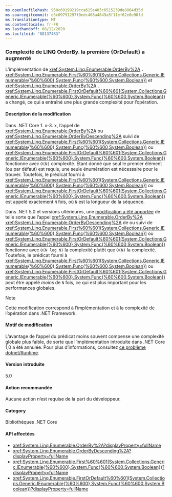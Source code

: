 ```yaml
---
ms.openlocfilehash: 950c69199219cca615e403c6515239de8864d35d
ms.sourcegitcommit: d3c09791297f0edc468a4849a5f11ef62e0e90fd
ms.translationtype: MT
ms.contentlocale: fr-FR
ms.lasthandoff: 08/12/2020
ms.locfileid: "88137483"
---
```

### <a name="complexity-of-linq-orderbyfirstordefault-increased"></a>Complexité de LINQ OrderBy. la première {OrDefault} a augmenté

L’implémentation de <xref:System.Linq.Enumerable.OrderBy%2A> `.` <xref:System.Linq.Enumerable.First%60%601(System.Collections.Generic.IEnumerable{%60%600},System.Func{%60%600,System.Boolean})> et <xref:System.Linq.Enumerable.OrderBy%2A> `.` <xref:System.Linq.Enumerable.FirstOrDefault%60%601(System.Collections.Generic.IEnumerable{%60%600},System.Func{%60%600,System.Boolean})> a changé, ce qui a entraîné une plus grande complexité pour l’opération.

#### <a name="change-description"></a>Description de la modification

Dans .NET Core 1. x-3. x, l’appel de <xref:System.Linq.Enumerable.OrderBy%2A> ou <xref:System.Linq.Enumerable.OrderByDescending%2A> suivi de <xref:System.Linq.Enumerable.First%60%601(System.Collections.Generic.IEnumerable{%60%600},System.Func{%60%600,System.Boolean})> ou <xref:System.Linq.Enumerable.FirstOrDefault%60%601(System.Collections.Generic.IEnumerable{%60%600},System.Func{%60%600,System.Boolean})> fonctionne avec `O(N)` complexité. Étant donné que seul le premier élément (ou par défaut) est requis, une seule énumération est nécessaire pour le trouver. Toutefois, le prédicat fourni à <xref:System.Linq.Enumerable.First%60%601(System.Collections.Generic.IEnumerable{%60%600},System.Func{%60%600,System.Boolean})> ou <xref:System.Linq.Enumerable.FirstOrDefault%60%601(System.Collections.Generic.IEnumerable{%60%600},System.Func{%60%600,System.Boolean})> est appelé exactement `N` fois, où `N` est la longueur de la séquence.

Dans .NET 5,0 et versions ultérieures, une [modification a été apportée](https://github.com/dotnet/runtime/pull/36643) de telle sorte que l’appel <xref:System.Linq.Enumerable.OrderBy%2A> <xref:System.Linq.Enumerable.OrderByDescending%2A> de ou suivi de <xref:System.Linq.Enumerable.First%60%601(System.Collections.Generic.IEnumerable{%60%600},System.Func{%60%600,System.Boolean})> ou <xref:System.Linq.Enumerable.FirstOrDefault%60%601(System.Collections.Generic.IEnumerable{%60%600},System.Func{%60%600,System.Boolean})> fonctionne avec `O(N log N)` la complexité plutôt que `O(N)` la complexité. Toutefois, le prédicat fourni à <xref:System.Linq.Enumerable.First%60%601(System.Collections.Generic.IEnumerable{%60%600},System.Func{%60%600,System.Boolean})> ou <xref:System.Linq.Enumerable.FirstOrDefault%60%601(System.Collections.Generic.IEnumerable{%60%600},System.Func{%60%600,System.Boolean})> peut être appelé *moins* de `N` fois, ce qui est plus important pour les performances globales.

> [!NOTE]
> Cette modification correspond à l’implémentation et à la complexité de l’opération dans .NET Framework.

#### <a name="reason-for-change"></a>Motif de modification

L’avantage de l’appel du prédicat moins souvent compense une complexité globale plus faible, de sorte que l’implémentation introduite dans .NET Core 1,0 a été annulée. Pour plus d’informations, consultez [ce problème dotnet/Runtime](https://github.com/dotnet/runtime/issues/31554).

#### <a name="version-introduced"></a>Version introduite

5.0

#### <a name="recommended-action"></a>Action recommandée

Aucune action n’est requise de la part du développeur.

#### <a name="category"></a>Category

Bibliothèques .NET Core

#### <a name="affected-apis"></a>API affectées

- <xref:System.Linq.Enumerable.OrderBy%2A?displayProperty=fullName>
- <xref:System.Linq.Enumerable.OrderByDescending%2A?displayProperty=fullName>
- <xref:System.Linq.Enumerable.First%60%601(System.Collections.Generic.IEnumerable{%60%600},System.Func{%60%600,System.Boolean})?displayProperty=fullName>
- <xref:System.Linq.Enumerable.FirstOrDefault%60%601(System.Collections.Generic.IEnumerable{%60%600},System.Func{%60%600,System.Boolean})?displayProperty=fullName>

<!--

#### Affected APIs

- `Overload:System.Linq.Enumerable.OrderBy`
- `Overload:System.Linq.Enumerable.OrderByDescending`
- `M:System.Linq.Enumerable.First``1(System.Collections.Generic.IEnumerable{``0},System.Func{``0,System.Boolean})`
- `M:System.Linq.Enumerable.FirstOrDefault``1(System.Collections.Generic.IEnumerable{``0},System.Func{``0,System.Boolean})`

-->
